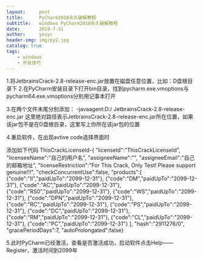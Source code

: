 ```yaml
---
layout:     post
title:      PyCharm2018永久破解教程
subtitle:   windows PyCharm2018永久破解教程
date:       2019-7-31
author:     youyr
header-img: img/py2.jpg
catalog: true
tags:
    - windows
    - 开发技巧
---
```


1.将JetbrainsCrack-2.8-release-enc.jar放置在磁盘任意位置，比如：D盘根目录下
2.在PyCharm安装目录下打开bin目录，找到pycharm.exe.vmoptions与pycharm64.exe.vmoptions分别用记事本打开

3.在两个文件末尾分别添加：
-javaagent:D:/ JetbrainsCrack-2.8-release-enc.jar
这里绝对路径表示JetbrainsCrack-2.8-release-enc.jar所在位置，如果该jar包不是在D盘根目录，这里写上你所在该jar包的位置






4.重启软件，在出现avtive code选择界面时

添加如下代码
ThisCrackLicenseId-{
"licenseId":"ThisCrackLicenseId",
"licenseeName":"自己的用户名",
"assigneeName":"",
"assigneeEmail":"自己的邮箱地址",
"licenseRestriction":"For This Crack, Only Test! Please support genuine!!!",
"checkConcurrentUse":false,
"products":[
{"code":"II","paidUpTo":"2099-12-31"},
{"code":"DM","paidUpTo":"2099-12-31"},
{"code":"AC","paidUpTo":"2099-12-31"},
{"code":"RS0","paidUpTo":"2099-12-31"},
{"code":"WS","paidUpTo":"2099-12-31"},
{"code":"DPN","paidUpTo":"2099-12-31"},
{"code":"RC","paidUpTo":"2099-12-31"},
{"code":"PS","paidUpTo":"2099-12-31"},
{"code":"DC","paidUpTo":"2099-12-31"},
{"code":"RM","paidUpTo":"2099-12-31"},
{"code":"CL","paidUpTo":"2099-12-31"},
{"code":"PC","paidUpTo":"2099-12-31"}
],
"hash":"2911276/0",
"gracePeriodDays":7,
"autoProlongated":false}

5.此时PyCharm已经激活，查看是否激活成功，启动软件点击Help——Register，激活时间到2099年

